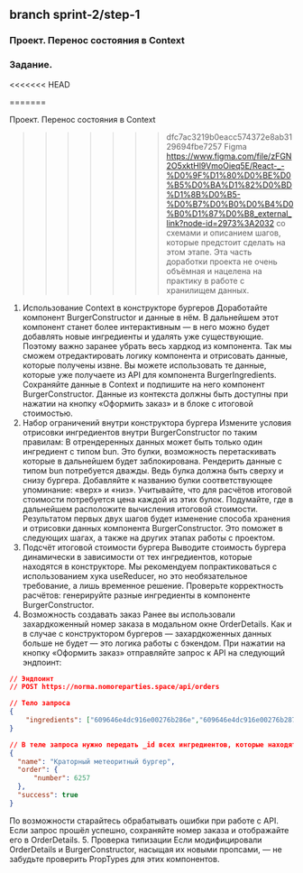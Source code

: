 ## branch  sprint-2/step-1
### Проект. Перенос состояния в Context 


### Задание.
<<<<<<< HEAD
 
=======

Проект. Перенос состояния в Context
>>>>>>> dfc7ac3219b0eacc574372e8ab3129694fbe7257
Figma https://www.figma.com/file/zFGN2O5xktHl9VmoOieq5E/React-_-%D0%9F%D1%80%D0%BE%D0%B5%D0%BA%D1%82%D0%BD%D1%8B%D0%B5-%D0%B7%D0%B0%D0%B4%D0%B0%D1%87%D0%B8_external_link?node-id=2973%3A2032 со схемами и описанием шагов, которые предстоит сделать на этом этапе. Эта часть доработки проекта не очень объёмная и нацелена на практику в работе с хранилищем данных.
1. Использование Context в конструкторе бургеров
Доработайте компонент BurgerConstructor и данные в нём. В дальнейшем этот компонент станет более интерактивным — в него можно будет добавлять новые ингредиенты и удалять уже существующие. Поэтому важно заранее убрать весь хардкод из компонента. Так мы сможем отредактировать логику компонента и отрисовать данные, которые получены извне.
Вы можете использовать те данные, которые уже получаете из API для компонента BurgerIngredients. Сохраняйте данные в Context и подпишите на него компонент BurgerConstructor. Данные из контекста должны быть доступны при нажатии на кнопку «Оформить заказ» и в блоке с итоговой стоимостью.
2. Набор ограничений внутри конструктора бургера
Измените условия отрисовки ингредиентов внутри BurgerConstructor по таким правилам:
В отрендеренных данных может быть только один ингредиент с типом bun. Это булки, возможность перетаскивать которые в дальнейшем будет заблокирована.
Рендерить данные с типом bun потребуется дважды. Ведь булка должна быть сверху и снизу бургера. Добавляйте к названию булки соответствующее упоминание: «верх» и «низ».
Учитывайте, что для расчётов итоговой стоимости потребуется цена каждой из этих булок. Подумайте, где в дальнейшем расположите вычисления итоговой стоимости.
Результатом первых двух шагов будет изменение способа хранения и отрисовки данных компонента BurgerConstructor. Это поможет в следующих шагах, а также на других этапах работы с проектом.
3. Подсчёт итоговой стоимости бургера
Выводите стоимость бургера динамически в зависимости от тех ингредиентов, которые находятся в конструкторе. Мы рекомендуем попрактиковаться с использованием хука useReducer, но это необязательное требование, а лишь временное решение.
Проверьте корректность расчётов: генерируйте разные ингредиенты в компоненте BurgerConstructor.
4. Возможность создавать заказ
Ранее вы использовали захардкоженный номер заказа в модальном окне OrderDetails. Как и в случае с конструктором бургеров — захардкоженных данных больше не будет — это логика работы с бэкендом.
При нажатии на кнопку «Оформить заказ» отправляйте запрос к API на следующий эндпоинт:
```JSON 
// Эндпоинт
// POST https://norma.nomoreparties.space/api/orders

// Тело запроса
{ 
    "ingredients": ["609646e4dc916e00276b286e","609646e4dc916e00276b2870"]
} 
```
```JSON
// В теле запроса нужно передать _id всех ингредиентов, которые находятся в компоненте BurgerConstructor. Пример ответа:
{
  "name": "Краторный метеоритный бургер",
  "order": {
      "number": 6257
  },
  "success": true
} 
```
По возможности старайтесь обрабатывать ошибки при работе с API.
Если запрос прошёл успешно, сохраняйте номер заказа и отображайте его в OrderDetails.
5. Проверка типизации
Если модифицировали OrderDetails и BurgerConstructor, насыщая их новыми пропсами, — не забудьте проверить PropTypes для этих компонентов.
